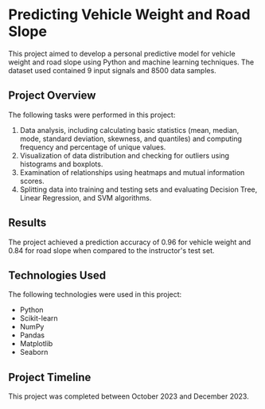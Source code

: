 # Predicting Vehicle Weight and Road Slope

This project aimed to develop a personal predictive model for vehicle weight and road slope using Python and machine learning techniques. The dataset used contained 9 input signals and 8500 data samples.

## Project Overview

The following tasks were performed in this project:

1. Data analysis, including calculating basic statistics (mean, median, mode, standard deviation, skewness, and quantiles) and computing frequency and percentage of unique values.
2. Visualization of data distribution and checking for outliers using histograms and boxplots.
3. Examination of relationships using heatmaps and mutual information scores.
4. Splitting data into training and testing sets and evaluating Decision Tree, Linear Regression, and SVM algorithms.

## Results

The project achieved a prediction accuracy of 0.96 for vehicle weight and 0.84 for road slope when compared to the instructor's test set.

## Technologies Used

The following technologies were used in this project:

* Python
* Scikit-learn
* NumPy
* Pandas
* Matplotlib
* Seaborn

## Project Timeline

This project was completed between October 2023 and December 2023.

